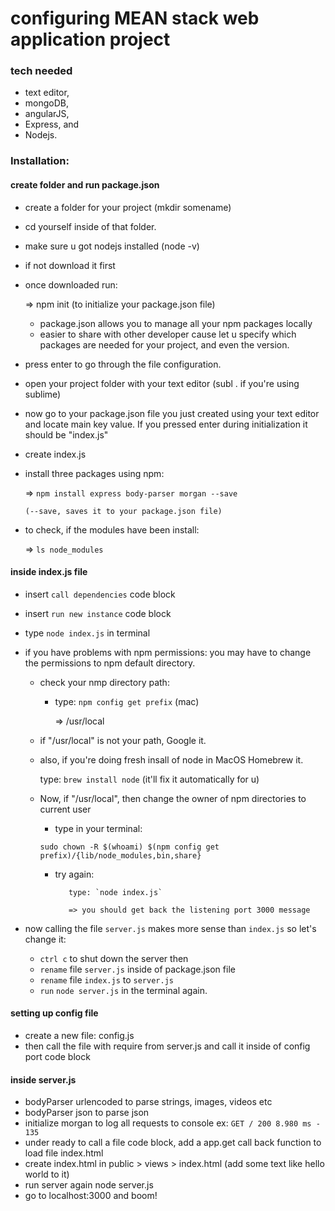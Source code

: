 # configuring MEAN stack web application project




### tech needed

- text editor, 
- mongoDB, 	 
- angularJS, 
- Express, and 
- Nodejs.


### Installation:
	
#### create folder and run package.json
	
- create a folder for your project (mkdir somename)
- cd yourself inside of that folder.
- make sure u got nodejs installed (node -v)
- if not download it first
- once downloaded run:

	=> npm init (to initialize your package.json file)

	- package.json allows you to manage all your npm packages locally
	- easier to share with other developer cause let u specify which
	  packages are needed for your project, and even the version.

- press enter to go through the file configuration.
- open your project folder with your text editor (subl . if you're using sublime)
- now go to your package.json file you just created using your text editor and 
  locate main key value.
  If you pressed enter during initialization it should be "index.js" 
- create index.js
- install three packages using npm:

	=> `npm install express body-parser morgan --save`

	  (--save, saves it to your package.json file)

- to check, if the modules have been install:

	=> `ls node_modules`


#### inside index.js file

- insert `call dependencies` code block
- insert `run new instance` code block
- type `node index.js` in terminal 
  
- if you have problems with npm permissions:
  you may have to change the permissions to
  npm default directory. 

    - check your nmp directory path:

        - type: `npm config get prefix` (mac)
          
          => /usr/local

    - if "/usr/local" is not your path, Google it.

    - also, if you're doing fresh insall of node in MacOS Homebrew it.

        type: `brew install node` (it'll fix it automatically for u)

    - Now, if "/usr/local", then change the owner of npm directories to current user
        
        - type in your terminal: 

        `sudo chown -R $(whoami) $(npm config get prefix)/{lib/node_modules,bin,share}`

        - try again:

                 type: `node index.js`

                 => you should get back the listening port 3000 message


- now calling the file `server.js` makes more sense than `index.js` so let's change it:

	- `ctrl c` to shut down the server then
	- `rename` file `server.js` inside of package.json file
	- `rename` file `index.js` to `server.js`
	- `run` `node server.js` in the terminal again.


#### setting up config file


- create a new file: config.js
- then call the file with require from server.js and
  call it inside of config port code block

#### inside server.js

- bodyParser urlencoded to parse strings, images, videos etc
- bodyParser json to parse json 
- initialize morgan to log all requests to console
  ex: `GET / 200 8.980 ms - 135`
- under ready to call a file code block, add a
  app.get call back function to load file index.html
- create index.html in public > views > index.html
  (add some text like hello world to it)
- run server again node server.js
- go to localhost:3000 and boom!




	
